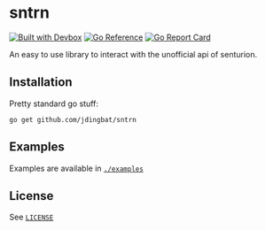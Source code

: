 # sntrn

[![Built with Devbox](https://jetpack.io/img/devbox/shield_galaxy.svg)](https://jetpack.io/devbox/docs/contributor-quickstart/)
[![Go Reference](https://pkg.go.dev/badge/github.com/jdingbat/sntrn.svg)](https://pkg.go.dev/github.com/jdingbat/sntrn)
[![Go Report Card](https://goreportcard.com/badge/github.com/jdingbat/sntrn)](https://goreportcard.com/report/github.com/jdingbat/sntrn)

An easy to use library to interact with the unofficial api of senturion.

## Installation

Pretty standard go stuff:

`go get github.com/jdingbat/sntrn`

## Examples

Examples are available in [`./examples`](./examples)

## License

See [`LICENSE`](./LICENSE)
